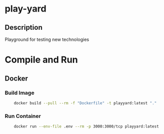 # play-yard

## Description
Playground for testing new technologies


# Compile and Run

## Docker

### Build Image
```bash
    docker build --pull --rm -f "Dockerfile" -t playyard:latest "."
```

### Run Container
```bash
    docker run --env-file .env --rm -p 3000:3000/tcp playyard:latest
```

